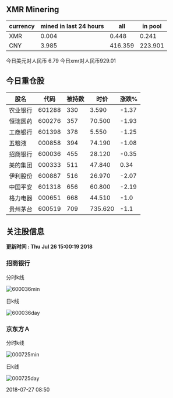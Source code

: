 ## XMR Minering

|currency|mined in last 24 hours|all|in pool|
|---|---|---|---|
|XMR|0.004|0.448|0.241|
|CNY|3.985|416.359|223.901|

今日美元对人民币 6.79	今日xmr对人民币929.01


## 今日重仓股 

|股名|代码|被持数|时价|涨跌%|
|---|---|---|---|---|
|农业银行|601288|330|3.590|-1.37|
|恒瑞医药|600276|357|70.500|-1.93|
|工商银行|601398|378|5.550|-1.25|
|五粮液|000858|394|74.190|-1.08|
|招商银行|600036|455|28.120|-0.35|
|美的集团|000333|511|47.840|0.34|
|伊利股份|600887|516|26.970|-2.07|
|中国平安|601318|656|60.800|-2.19|
|格力电器|000651|668|44.510|-1.0|
|贵州茅台|600519|709|735.620|-1.1|

## 关注股信息
**更新时间 : Thu Jul 26 15:00:19 2018**
### 招商银行 
分时k线

![600036min](http://image.sinajs.cn/newchart/min/n/sh600036.gif)

日k线

![600036day](http://image.sinajs.cn/newchart/daily/n/sh600036.gif)

### 京东方Ａ 
分时k线

![000725min](http://image.sinajs.cn/newchart/min/n/sz000725.gif)

日k线

![000725day](http://image.sinajs.cn/newchart/daily/n/sz000725.gif)

2018-07-27 08:50